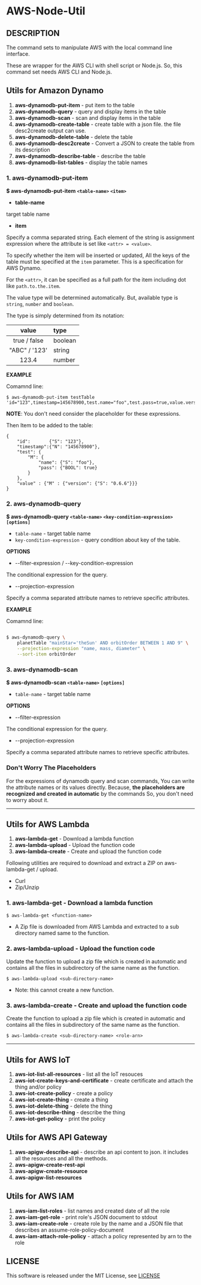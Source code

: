 AWS-Node-Util
=============

DESCRIPTION
-----------

The command sets to manipulate AWS with the local command line interface.

These are wrapper for the AWS CLI with shell script or Node.js.
So, this command set needs AWS CLI and Node.js.

Utils for Amazon Dynamo
-----------------------

1. __aws-dynamodb-put-item__ - put item to the table
1. __aws-dynamodb-query__ - query and display items in the table
1. __aws-dynamodb-scan__ - scan and display items in the table
1. __aws-dynamodb-create-table__ - create table with a json file. the file desc2create output can use.
1. __aws-dynamodb-delete-table__ - delete the table
1. __aws-dynamodb-desc2create__ - Convert a JSON to create the table from its description
1. __aws-dynamodb-describe-table__ - describe the table
1. __aws-dynamodb-list-tables__ - display the table names

### 1. aws-dynamodb-put-item

__$ aws-dynamodb-put-item `<table-name>` `<item>`__

* __table-name__

target table name

* __item__

Specify a comma separated string.
Each element of the string is assignment expression where
the attribute is set like `<attr> = <value>`.

To specify whether the item will be inserted or updated,
All the keys of the table must be specified at the `item`
parameter. This is a specification for AWS Dynamo.

For the `<attr>`, it can be specified as a full path for the item
including dot like `path.to.the.item`.

The value type will be determined automatically.
But, available type is `string`, `number` and `boolean`.

The type is simply determined from its notation:

| value        | type       |
|:------------:|:-----------|
| true / false | boolean    |
| "ABC" / '123'| string     |
| 123.4        | number     |


__EXAMPLE__

Comamnd line:

```
$ aws-dynamodb-put-item testTable 'id="123",timestamp=145678900,test.name="foo",test.pass=true,value.version="0.6.6"'
```

__NOTE__: You don't need consider the placeholder for these expressions.

Then Item to be added to the table:

```
{
    "id":       {"S": "123"},
    "timestamp":{"N": "145678900"},
    "test": {
        "M": {
            "name": {"S": "foo"},
            "pass": {"BOOL": true}
        }
    },
    "value" : {"M" : {"version": {"S": "0.6.6"}}}
}
```

### 2. aws-dynamodb-query


__$ aws-dynamodb-query `<table-name>` `<key-condition-expression>` `[options]`__

* `table-name` - target table name
* `key-condition-expression` - query condition about key of the table.

__OPTIONS__

* --filter-expression / --key-condition-expression

The conditional expression for the query.

* --projection-expression

Specify a comma separated attribute names to retrieve specific attributes.

__EXAMPLE__

Comamnd line:

```bash

$ aws-dynamodb-query \
    planetTable "mainStar='theSun' AND orbitOrder BETWEEN 1 AND 9" \
    --projection-expression "name, mass, diameter" \
    --sort-item orbitOrder

```

### 3. aws-dynamodb-scan

__$ aws-dynamodb-scan `<table-name>` `[options]`__

* `table-name` - target table name

__OPTIONS__

* --filter-expression

The conditional expression for the query.

* --projection-expression

Specify a comma separated attribute names to retrieve specific attributes.

### Don't Worry The Placeholders

For the expressions of dynamodb query and scan commands,
You can write the attribute names or its values directly.
Because,
__the placeholders are recognized and created in automatic__ by the commands
So, you don't need to worry about it.

----

Utils for AWS Lambda
-------------------

1. __aws-lambda-get__ - Download a lambda function
2. __aws-lambda-upload__ - Upload the function code
3. __aws-lambda-create__ - Create and upload the function code

Following utilities are required to download and extract a ZIP on aws-lambda-get / upload.

* Curl
* Zip/Unzip

### 1. __aws-lambda-get__ - Download a lambda function

```
$ aws-lambda-get <function-name>
```

* A Zip file is downloaded from AWS Lambda and extracted to a sub directory named same to the function.

### 2. __aws-lambda-upload__ - Upload the function code

Update the function to upload a zip file which is created in automatic
and contains all the files in subdirectory of the same name as the
function.

```
$ aws-lambda-upload <sub-directory-name>
```

* Note: this cannot create a new function.

### 3. __aws-lambda-create__ - Create and upload the function code

Create the function to upload a zip file which is created in automatic
and contains all the files in subdirectory of the same name as the
function.

```
$ aws-lambda-create <sub-directory-name> <role-arn>
```

----

Utils for AWS IoT
-----------------

1. __aws-iot-list-all-resources__ - list all the IoT resouces
2. __aws-iot-create-keys-and-certificate__ - create certificate and attach the thing and/or policy
3. __aws-iot-create-policy__ - create a policy
4. __aws-iot-create-thing__ - create a thing
5. __aws-iot-delete-thing__ - delete the thing
6. __aws-iot-describe-thing__ - describe the thing
7. __aws-iot-get-policy__ - print the policy


Utils for AWS API Gateway
-------------------------

1. __aws-apigw-describe-api__ - describe an api content to json. it includes all the resources and all the methods.
2. __aws-apigw-create-rest-api__
3. __aws-apigw-create-resource__
4. __aws-apigw-list-resources__

Utils for AWS IAM
-----------------

1. __aws-iam-list-roles__ - list names and created date of all the role
2. __aws-iam-get-role__ - print role's JSON document to stdout
3. __aws-iam-create-role__ - create role by the name and a JSON file that describes an assume-role-policy-document
4. __aws-iam-attach-role-policy__ - attach a policy represented by arn to the role

LICENSE
-------

This software is released under the MIT License, see [LICENSE](LICENSE)

